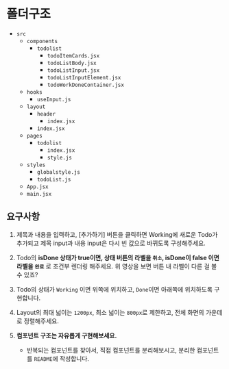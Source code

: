 # 폴더구조

- `src`
  - `components`
    - `todolist`
      - `todoItemCards.jsx`
      - `todoListBody.jsx`
      - `todoListInput.jsx`
      - `todoListInputElement.jsx`
      - `todoWorkDoneContainer.jsx`
  - `hooks`
    - `useInput.js`
  - `layout`
    - `header`
      - `index.jsx`
    - `index.jsx`
  - `pages`
    - `todolist`
      - `index.jsx`
      - `style.js`
  - `styles`
    - `globalstyle.js`
    - `todoList.js`
  - `App.jsx`
  - `main.jsx`

## 요구사항

1. 제목과 내용을 입력하고, [추가하기] 버튼을 클릭하면 Working에 새로운 Todo가 추가되고 제목 input과 내용 input은 다시 빈 값으로 바뀌도록 구성해주세요.

2. Todo의 **isDone 상태가 true이면, 상태 버튼의 라벨을 `취소`, isDone이 false 이면 라벨을 `완료`** 로 조건부 렌더링 해주세요. 위 영상을 보면 버튼 내 라벨이 다른 걸 볼 수 있죠?
3. Todo의 상태가 `Working` 이면 위쪽에 위치하고, `Done`이면 아래쪽에 위치하도록 구현합니다.

4. Layout의 최대 넓이는 `1200px`, 최소 넓이는 `800px`로 제한하고, 전체 화면의 가운데로 정렬해주세요.
5. **컴포넌트 구조는 자유롭게 구현해보세요.**
   - 반복되는 컴포넌트를 찾아서, 직접 컴포넌트를 분리해보시고, 분리한 컴포넌트를 `README`에 작성합니다.
